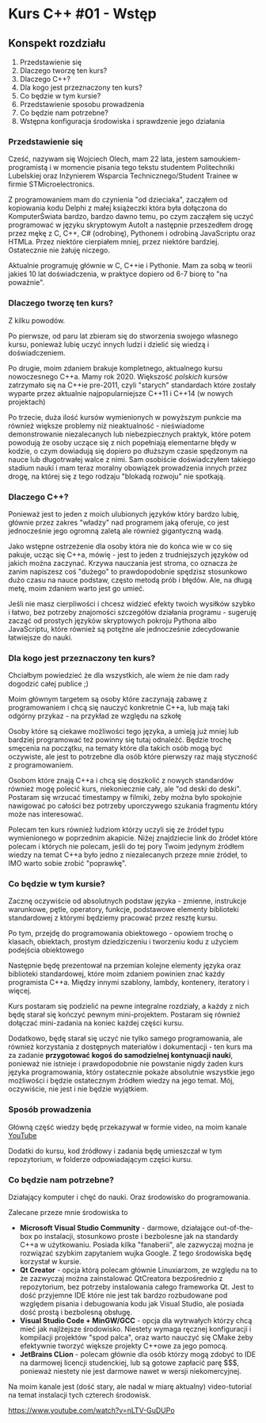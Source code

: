 # Kurs C++ #01 - Wstęp

## Konspekt rozdziału

1. Przedstawienie się
1. Dlaczego tworzę ten kurs?
1. Dlaczego C++?
1. Dla kogo jest przeznaczony ten kurs?
1. Co będzie w tym kursie?
1. Przedstawienie sposobu prowadzenia
1. Co będzie nam potrzebne?
1. Wstępna konfiguracja środowiska i sprawdzenie jego działania

### Przedstawienie się

Cześć, nazywam się Wojciech Olech, mam 22 lata, jestem samoukiem-programistą i w momencie pisania tego tekstu studentem Politechniki Lubelskiej oraz Inżynierem Wsparcia Technicznego/Student Trainee w firmie STMicroelectronics.

Z programowaniem mam do czynienia "od dzieciaka", zacząłem od kopiowania kodu Delphi z małej książeczki która była dołączona do KomputerŚwiata bardzo, bardzo dawno temu, po czym zacząłem się uczyć programować w języku skryptowym AutoIt a następnie przeszedłem drogę przez mękę z C, C++, C# (odrobinę), Pythonem i odrobiną JavaScriptu oraz HTMLa. Przez niektóre cierpiałem mniej, przez niektóre bardziej. Ostatecznie nie żałuję niczego.

Aktualnie programuję głównie w C, C++ie i Pythonie. Mam za sobą w teorii jakieś 10 lat doświadczenia, w praktyce dopiero od 6-7 biorę to "na poważnie".

### Dlaczego tworzę ten kurs?

Z kilku powodów.

Po pierwsze, od paru lat zbieram się do stworzenia swojego własnego kursu, ponieważ lubię uczyć innych ludzi i dzielić się wiedzą i doświadczeniem.

Po drugie, moim zdaniem brakuje kompletnego, aktualnego kursu nowoczesnego C++a. Mamy rok 2020. Większość *polskich* kursów zatrzymało się na C++ie pre-2011, czyli "starych" standardach które zostały wyparte przez aktualnie najpopularniejsze C++11 i C++14 (w nowych projektach)

Po trzecie, duża ilość kursów wymienionych w powyższym punkcie ma również większe problemy niż nieaktualność - nieświadome demonstrowanie niezalecanych lub niebezpiecznych praktyk, które potem powodują że osoby uczące się z nich popełniają elementarne błędy w kodzie, o czym dowiadują się dopiero po dłuższym czasie spędzonym na nauce lub długotrwałej walce z nimi. Sam osobiście doświadczyłem takiego stadium nauki i mam teraz moralny obowiązek prowadzenia innych przez drogę, na której się z tego rodzaju "blokadą rozwoju" nie spotkają.

### Dlaczego C++?

Ponieważ jest to jeden z moich ulubionych języków który bardzo lubię, głównie przez zakres "władzy" nad programem jaką oferuje, co jest jednocześnie jego ogromną zaletą ale również gigantyczną wadą.

Jako wstępne ostrzeżenie dla osoby która nie do końca wie w co się pakuje, ucząc się C++a, mówię - jest to jeden z trudniejszych języków od jakich można zaczynać. Krzywa nauczania jest stroma, co oznacza że zanim napiszesz coś "dużego" to prawdopodobnie spędzisz stosunkowo dużo czasu na nauce podstaw, często metodą prób i błędów. Ale, na długą metę, moim zdaniem warto jest go umieć.

Jeśli nie masz cierpliwości i chcesz widzieć efekty twoich wysiłków szybko i łatwo, bez potrzeby znajomości szczegółów działania programu - sugeruję zacząć od prostych języków skryptowych pokroju Pythona albo JavaScriptu, które również są potężne ale jednocześnie zdecydowanie łatwiejsze do nauki.

### Dla kogo jest przeznaczony ten kurs?

Chciałbym powiedzieć że dla wszystkich, ale wiem że nie dam rady dogodzić całej publice ;)

Moim głównym targetem są osoby które zaczynają zabawę z programowaniem i chcą się nauczyć konkretnie C++a, lub mają taki odgórny przykaz - na przykład ze względu na szkołę

Osoby które są ciekawe możliwości tego języka, a umieją już mniej lub bardziej programować też powinny się tutaj odnaleźć. Będzie trochę smęcenia na początku, na tematy które dla takich osób mogą być oczywiste, ale jest to potrzebne dla osób które pierwszy raz mają styczność z programowaniem.

Osobom które znają C++a i chcą się doszkolić z nowych standardów również mogę polecić kurs, niekoniecznie cały, ale "od deski do deski". Postaram się wrzucać timestampy w filmiki, żeby można było spokojnie nawigować po całości bez potrzeby uporczywego szukania fragmentu który może nas interesować.

Polecam ten kurs również ludziom którzy uczyli się ze źródeł typu wymienionego w poprzednim akapicie. Niżej znajdziecie link do źródeł które polecam i których nie polecam, jeśli do tej pory Twoim jedynym źródłem wiedzy na temat C++a było jedno z niezalecanych przeze mnie źródeł, to IMO warto sobie zrobić "poprawkę".

### Co będzie w tym kursie?

Zacznę oczywiście od absolutnych podstaw języka - zmienne, instrukcje warunkowe, pętle, operatory, funkcje, podstawowe elementy biblioteki standardowej z którymi będziemy pracować przez resztę kursu.

Po tym, przejdę do programowania obiektowego - opowiem trochę o klasach, obiektach, prostym dziedziczeniu i tworzeniu kodu z użyciem podejścia obiektowego

Następnie będę prezentował na przemian kolejne elementy języka oraz biblioteki standardowej, które moim zdaniem powinien znać każdy programista C++a. Między innymi szablony, lambdy, kontenery, iteratory i więcej.

Kurs postaram się podzielić na pewne integralne rozdziały, a każdy z nich będę starał się kończyć pewnym mini-projektem. Postaram się również dołączać mini-zadania na koniec każdej części kursu.

Dodatkowo, będę starał się uczyć nie tylko samego programowania, ale również korzystania z dostępnych materiałów i dokumentacji - ten kurs ma za zadanie **przygotować kogoś do samodzielnej kontynuacji nauki**, ponieważ nie istnieje i prawdopodobnie nie powstanie nigdy żaden kurs języka programowania, który ostatecznie pokaże absolutnie wszystkie jego możliwości i będzie ostatecznym źródłem wiedzy na jego temat. Mój, oczywiście, nie jest i nie będzie wyjątkiem.

### Sposób prowadzenia

Główną część wiedzy będę przekazywał w formie video, na moim kanale [YouTube](https://www.youtube.com/channel/UCNbZooiWSOeu28mmOLCgQ2w)

Dodatki do kursu, kod źródłowy i zadania będę umieszczał w tym repozytorium, w folderze odpowiadającym części kursu.

### Co będzie nam potrzebne?

Działający komputer i chęć do nauki. Oraz środowisko do programowania.

Zalecane przeze mnie środowiska to

* **Microsoft Visual Studio Community** - darmowe, działające out-of-the-box po instalacji, stosunkowo proste i bezbolesne jak na standardy C++a w użytkowaniu. Posiada kilka "fanaberii", ale zazwyczaj można je rozwiązać szybkim zapytaniem wujka Google. Z tego środowiska będę korzystał w kursie.
* **Qt Creator** - opcja którą polecam głównie Linuxiarzom, ze względu na to że zazwyczaj można zainstalować QtCreatora bezpośrednio z repozytorium, bez potrzeby instalowania całego frameworka Qt. Jest to dość przyjemne IDE które nie jest tak bardzo rozbudowane pod względem pisania i debugowania kodu jak Visual Studio, ale posiada dość prostą i bezbolesną obsługę.
* **Visual Studio Code + MinGW/GCC** - opcja dla wytrwałych którzy chcą mieć jak najlżejsze środowisko. Niestety wymaga ręcznej konfiguracji i kompilacji projektów "spod palca", oraz warto nauczyć się CMake żeby efektywnie tworzyć większe projekty C++owe za jego pomocą.
* **JetBrains CLion** - polecam głównie dla osób którzy mogą zdobyć to IDE na darmowej licencji studenckiej, lub są gotowe zapłacić parę $$$, ponieważ niestety nie jest darmowe nawet w wersji niekomercyjnej.

Na moim kanale jest (dość stary, ale nadal w miarę aktualny) video-tutorial na temat instalacji tych czterech środowisk.

https://www.youtube.com/watch?v=nLTV-GuDUPo

